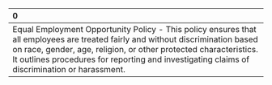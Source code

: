 | 0                                                                                                                                                                                                                                                                                                   |
|:----------------------------------------------------------------------------------------------------------------------------------------------------------------------------------------------------------------------------------------------------------------------------------------------------|
| Equal Employment Opportunity Policy - This policy ensures that all employees are treated fairly and without discrimination based on race, gender, age, religion, or other protected characteristics. It outlines procedures for reporting and investigating claims of discrimination or harassment. |